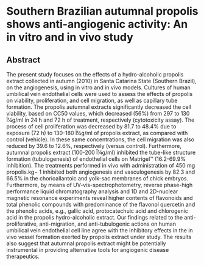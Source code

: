 # Southern Brazilian autumnal propolis shows anti-angiogenic activity: An in vitro and in vivo study

## Abstract

The present study focuses on the effects of a hydro-alcoholic propolis extract collected in autumn (2010) in Santa Catarina State (Southern Brazil), on the angiogenesis, using in vitro and in vivo models. Cultures of human umbilical vein endothelial cells were used to assess the effects of propolis on viability, proliferation, and cell migration, as well as capillary tube formation. The propolis autumnal extracts significantly decreased the cell viability, based on CC50 values, which decreased (56%) from 297 to 130 Î¼g/ml in 24 h and 72 h of treatment, respectively (cytotoxicity assay). The process of cell proliferation was decreased by 81.7 to 48.4% due to exposure (72 h) to 130-180 Î¼g/ml of propolis extract, as compared with control (vehicle). In these same concentrations, the cell migration was also reduced by 39.6 to 12.6%, respectively (versus control). Furthermore, autumnal propolis extract (100-200 Î¼g/ml) inhibited the tube-like structure formation (tubulogenesis) of endothelial cells on Matrigel™ (16.2-69.9% inhibition). The treatments performed in vivo with administration of 450 mg propolis.kg− 1 inhibited both angiogenesis and vasculogenesis by 82.3 and 66.5% in the chorioallantoic and yolk-sac membranes of chick embryos. Furthermore, by means of UV-vis-spectrophotometry, reverse phase-high performance liquid chromatography analysis and 1D and 2D-nuclear magnetic resonance experiments reveal higher contents of flavonoids and total phenolic compounds with predominance of the flavonol quercetin and the phenolic acids, e.g., gallic acid, protocatechuic acid and chlorogenic acid in the propolis hydro-alcoholic extract. Our findings related to the anti-proliferative, anti-migration, and anti-tubulogenic actions on human umbilical vein endothelial cell line agree with the inhibitory effects in the in vivo vessel formation exerted by propolis extract under study. The results also suggest that autumnal propolis extract might be potentially instrumental in providing alternative tools for angiogenic disease therapeutics.